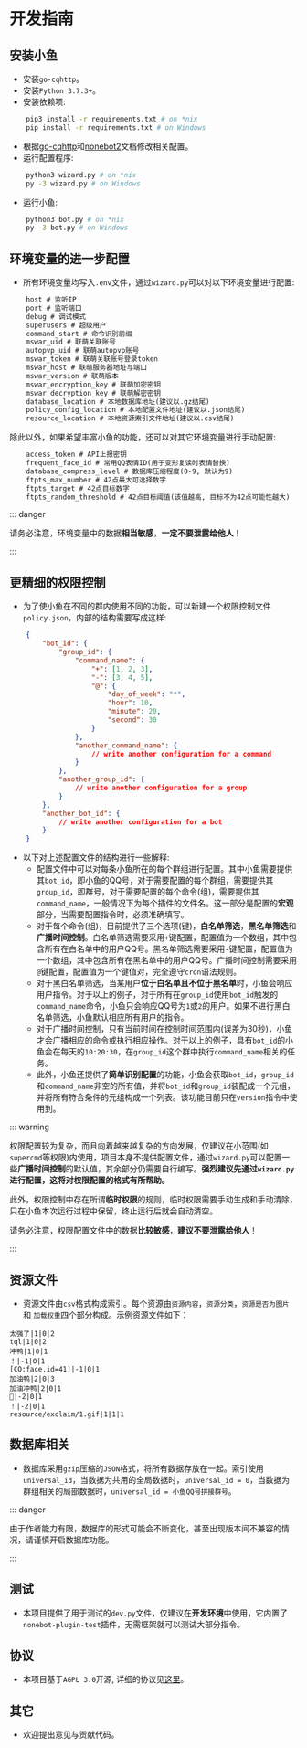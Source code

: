 # 开发指南

## 安装小鱼
+   安装`go-cqhttp`。
+   安装`Python 3.7.3+`。
+   安装依赖项:
```bash
    pip3 install -r requirements.txt # on *nix
    pip install -r requirements.txt # on Windows
```
+   根据[go-cqhttp](https://docs.go-cqhttp.org/)和[nonebot2](https://v2.nonebot.dev/)文档修改相关配置。
+   运行配置程序:
```bash
	python3 wizard.py # on *nix
    py -3 wizard.py # on Windows
```
+   运行小鱼:
```bash
    python3 bot.py # on *nix
    py -3 bot.py # on Windows
```

## 环境变量的进一步配置
+   所有环境变量均写入`.env`文件，通过`wizard.py`可以对以下环境变量进行配置:
```tex
    host # 监听IP
    port # 监听端口
    debug # 调试模式
    superusers # 超级用户
    command_start # 命令识别前缀
    mswar_uid # 联萌关联账号
    autopvp_uid # 联萌autopvp账号
    mswar_token # 联萌关联账号登录token
    mswar_host # 联萌服务器地址与端口
    mswar_version # 联萌版本
    mswar_encryption_key # 联萌加密密钥
    mswar_decryption_key # 联萌解密密钥
    database_location # 本地数据库地址(建议以.gz结尾)
    policy_config_location # 本地配置文件地址(建议以.json结尾)
    resource_location # 本地资源索引文件地址(建议以.csv结尾)
```

除此以外，如果希望丰富小鱼的功能，还可以对其它环境变量进行手动配置:
```tex
	access_token # API上报密钥
	frequent_face_id # 常用QQ表情ID(用于变形复读时表情替换)
	database_compress_level # 数据库压缩程度(0-9, 默认为9)
	ftpts_max_number # 42点最大可选择数字
	ftpts_target # 42点目标数字
    ftpts_random_threshold # 42点目标阈值(该值越高, 目标不为42点可能性越大)
```

::: danger

请务必注意，环境变量中的数据**相当敏感**，**一定不要泄露给他人**！

:::

## 更精细的权限控制
+   为了使小鱼在不同的群内使用不同的功能，可以新建一个权限控制文件`policy.json`，内部的结构需要写成这样:
```json
	{
        "bot_id": {
            "group_id": {
                "command_name": {
                    "+": [1, 2, 3],
                    "-": [3, 4, 5],
                    "@": {
                        "day_of_week": "*",
                        "hour": 10,
                        "minute": 20,
                        "second": 30
                    }
                },
                "another_command_name": {
                    // write another configuration for a command
                }
            },
            "another_group_id": {
                // write another configuration for a group
            }
        },
        "another_bot_id": {
            // write another configuration for a bot
        }
	}
```

+   以下对上述配置文件的结构进行一些解释:
    +   配置文件中可以对每条小鱼所在的每个群组进行配置。其中小鱼需要提供其`bot_id`，即小鱼的QQ号，对于需要配置的每个群组，需要提供其`group_id`，即群号，对于需要配置的每个命令(组)，需要提供其`command_name`，一般情况下为每个插件的文件名。这一部分是配置的**宏观**部分，当需要配置指令时，必须准确填写。
    +   对于每个命令(组)，目前提供了三个选项(键)，**白名单筛选**，**黑名单筛选**和**广播时间控制**。白名单筛选需要采用`+`键配置，配置值为一个数组，其中包含所有在白名单中的用户QQ号。黑名单筛选需要采用`-`键配置，配置值为一个数组，其中包含所有在黑名单中的用户QQ号。广播时间控制需要采用`@`键配置，配置值为一个键值对，完全遵守`cron`语法规则。
    +   对于黑白名单筛选，当某用户**位于白名单且不位于黑名单**时，小鱼会响应用户指令。对于以上的例子，对于所有在`group_id`使用`bot_id`触发的`command_name`命令，小鱼只会响应QQ号为`1`或`2`的用户。如果不进行黑白名单筛选，小鱼默认相应所有用户的指令。
    +   对于广播时间控制，只有当前时间在控制时间范围内(误差为30秒)，小鱼才会广播相应的命令或执行相应操作。对于以上的例子，具有`bot_id`的小鱼会在每天的`10:20:30`，在`group_id`这个群中执行`command_name`相关的任务。
    +   此外，小鱼还提供了**简单识别配置**的功能，小鱼会获取`bot_id`，`group_id`和`command_name`非空的所有值，并将`bot_id`和`group_id`装配成一个元组，并将所有符合条件的元组构成一个列表。该功能目前只在`version`指令中使用到。

::: warning

权限配置较为复杂，而且向着越来越复杂的方向发展，仅建议在小范围(如`supercmd`等权限)内使用，项目本身不提供配置文件，通过`wizard.py`可以配置一些**广播时间控制**的默认值，其余部分仍需要自行编写。**强烈建议先通过`wizard.py`进行配置，这将对权限配置的格式有所帮助。**

此外，权限控制中存在所谓**临时权限**的规则，临时权限需要手动生成和手动清除，只在小鱼本次运行过程中保留，终止运行后就会自动清空。

请务必注意，权限配置文件中的数据**比较敏感**，**建议不要泄露给他人**！

:::

## 资源文件
+   资源文件由`csv`格式构成索引。每个资源由`资源内容`，`资源分类`，`资源是否为图片` 和 `加载权重`四个部分构成。示例资源文件如下：

```csv
太强了|1|0|2
tql|1|0|2
冲鸭|1|0|1
！|-1|0|1
[CQ:face,id=41]|-1|0|1
加油鸭|2|0|3
加油冲鸭|2|0|1
💪|-2|0|1
！|-2|0|1
resource/exclaim/1.gif|1|1|1
```

## 数据库相关
+   数据库采用`gzip`压缩的`JSON`格式，将所有数据存放在一起。索引使用`universal_id`，当数据为共用的全局数据时，`universal_id = 0`，当数据为群组相关的局部数据时，`universal_id = 小鱼QQ号拼接群号`。

::: danger

由于作者能力有限，数据库的形式可能会不断变化，甚至出现版本间不兼容的情况，请谨慎开启数据库功能。

:::

## 测试
+   本项目提供了用于测试的`dev.py`文件，仅建议在**开发环境**中使用，它内置了`nonebot-plugin-test`插件，无需框架就可以测试大部分指令。

## 协议
+   本项目基于`AGPL 3.0`开源, 详细的协议见[这里](http://www.gnu.org/licenses/agpl-3.0.html)。

## 其它
+   欢迎提出意见与贡献代码。
